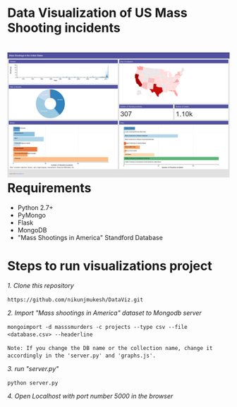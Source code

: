 Data Visualization of US Mass Shooting incidents
================================================
![Alt text]( https://raw.githubusercontent.com/nikunjmukesh/DataViz/master/USMassShooterDataVisualization/sampleDashboard.png?raw=true "Dashboard")
Requirements
============
 - Python 2.7+
 - PyMongo
 - Flask
 - MongoDB
 - "Mass Shootings in America" Standford Database

Steps to run visualizations project
===================================


*1. Clone this repository* 

```https://github.com/nikunjmukesh/DataViz.git ```

*2. Import "Mass shootings in America" dataset to Mongodb server*

```mongoimport -d masssmurders -c projects --type csv --file <database.csv> --headerline```

```Note: If you change the DB name or the collection name, change it accordingly in the 'server.py' and 'graphs.js'.```


*3. run "server.py"*
		
```python server.py```

*4. Open Localhost with port number 5000 in the browser*

		


